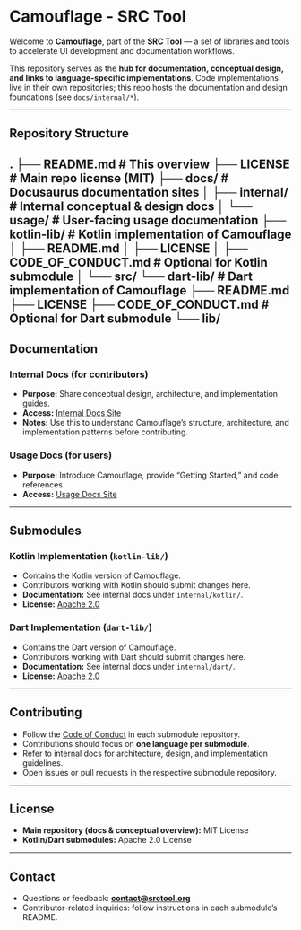 # Camouflage - SRC Tool

Welcome to **Camouflage**, part of the **SRC Tool** — a set of libraries and tools to accelerate UI development and documentation workflows.

This repository serves as the **hub for documentation, conceptual design, and links to language-specific implementations**. Code implementations live in their own repositories; this repo hosts the documentation and design foundations (see `docs/internal/*`).

---

## Repository Structure
.
├── README.md                  # This overview
├── LICENSE                    # Main repo license (MIT)
├── docs/                      # Docusaurus documentation sites
│   ├── internal/             # Internal conceptual & design docs
│   └── usage/                # User-facing usage documentation
├── kotlin-lib/               # Kotlin implementation of Camouflage
│   ├── README.md
│   ├── LICENSE
│   ├── CODE_OF_CONDUCT.md    # Optional for Kotlin submodule
│   └── src/
└── dart-lib/                 # Dart implementation of Camouflage
    ├── README.md
    ├── LICENSE
    ├── CODE_OF_CONDUCT.md    # Optional for Dart submodule
    └── lib/
---

## Documentation

### Internal Docs (for contributors)

- **Purpose:** Share conceptual design, architecture, and implementation guides.  
- **Access:** [Internal Docs Site](LINK_TO_YOUR_INTERNAL_DOCS)  
- **Notes:** Use this to understand Camouflage’s structure, architecture, and implementation patterns before contributing.

### Usage Docs (for users)

- **Purpose:** Introduce Camouflage, provide “Getting Started,” and code references.  
- **Access:** [Usage Docs Site](LINK_TO_YOUR_USAGE_DOCS)  

---

## Submodules

### Kotlin Implementation (`kotlin-lib/`)

- Contains the Kotlin version of Camouflage.  
- Contributors working with Kotlin should submit changes here.  
- **Documentation:** See internal docs under `internal/kotlin/`.  
- **License:** [Apache 2.0](./kotlin-lib/LICENSE)

### Dart Implementation (`dart-lib/`)

- Contains the Dart version of Camouflage.  
- Contributors working with Dart should submit changes here.  
- **Documentation:** See internal docs under `internal/dart/`.  
- **License:** [Apache 2.0](./dart-lib/LICENSE)

---

## Contributing

- Follow the [Code of Conduct](./CODE_OF_CONDUCT.md) in each submodule repository.  
- Contributions should focus on **one language per submodule**.  
- Refer to internal docs for architecture, design, and implementation guidelines.  
- Open issues or pull requests in the respective submodule repository.

---

## License

- **Main repository (docs & conceptual overview):** MIT License  
- **Kotlin/Dart submodules:** Apache 2.0 License

---

## Contact

- Questions or feedback: **contact@srctool.org**  
- Contributor-related inquiries: follow instructions in each submodule’s README.